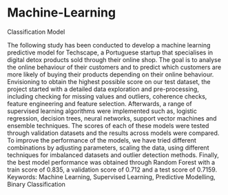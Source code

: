 # Machine-Learning
Classification Model


The following study has been conducted to develop a machine learning predictive model for Techscape, 
a Portuguese startup that specialises in digital detox products sold through their online shop. The goal 
is to analyse the online behaviour of their customers and to predict which customers are more likely of 
buying their products depending on their online behaviour.
Envisioning to obtain the highest possible score on our test dataset, the project started with a detailed
data exploration and pre-processing, including checking for missing values and outliers, coherence 
checks, feature engineering and feature selection. Afterwards, a range of supervised learning 
algorithms were implemented such as, logistic regression, decision trees, neural networks, support 
vector machines and ensemble techniques. The scores of each of these models were tested through 
validation datasets and the results across models were compared. To improve the performance of the 
models, we have tried different combinations by adjusting parameters, scaling the data, using different 
techniques for imbalanced datasets and outlier detection methods. Finally, the best model performance 
was obtained through Random Forest with a train score of 0.835, a validation score of 0.712 and a test 
score of 0.7159.
Keywords: Machine Learning, Supervised Learning, Predictive Modelling, Binary Classification
